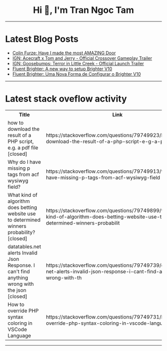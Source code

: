 <h1 align="center">Hi 👋, I'm Tran Ngoc Tam</h1>

---

# Latest Blog Posts 
<!-- BLOG-POST-LIST:START -->
- [Colin Furze: Have I made the most AMAZING Door](https://dev.to/maker_youtube/colin-furze-have-i-made-the-most-amazing-door-2025)
- [IGN: Acecraft x Tom and Jerry - Official Crossover Gameplay Trailer](https://dev.to/gg_news/ign-acecraft-x-tom-and-jerry-official-crossover-gameplay-trailer-f9d)
- [IGN: Goosebumps: Terror in Little Creek - Official Launch Trailer](https://dev.to/gg_news/ign-goosebumps-terror-in-little-creek-official-launch-trailer-1m41)
- [Fluent Brighter: A new way to setup Brighter V10](https://dev.to/actor-dev/fluent-brighter-a-new-way-to-setup-brighter-v10s-4jc6)
- [Fluent Brighter: Uma Nova Forma de Configurar o Brighter V10](https://dev.to/actor-dev/fluent-brighter-uma-nova-forma-de-configurar-o-brighter-v10-3el0)
<!-- BLOG-POST-LIST:END -->

---

# Latest stack oveflow activity
<table>
  <tr><th>Title</th><th>Link</th></tr>
  <!-- STACKOVERFLOW:START --><tr><td>how to download the result of a PHP script, e.g. a pdf file [closed]</td><td>https://stackoverflow.com/questions/79749923/how-to-download-the-result-of-a-php-script-e-g-a-pdf-file</td></tr><tr><td>Why do I have missing p tags from acf wysiwyg field?</td><td>https://stackoverflow.com/questions/79749913/why-do-i-have-missing-p-tags-from-acf-wysiwyg-field</td></tr><tr><td>What kind of algorithm does betting website use to determined winners probability? [closed]</td><td>https://stackoverflow.com/questions/79749899/what-kind-of-algorithm-does-betting-website-use-to-determined-winners-probabilit</td></tr><tr><td>datatables.net alerts Invalid Json Response. I can&#39;t find anything wrong with the json [closed]</td><td>https://stackoverflow.com/questions/79749739/datatables-net-alerts-invalid-json-response-i-cant-find-anything-wrong-with-th</td></tr><tr><td>How to override PHP syntax coloring in VSCode Language</td><td>https://stackoverflow.com/questions/79749731/how-to-override-php-syntax-coloring-in-vscode-language</td></tr><!-- STACKOVERFLOW:END -->
</table>

---


